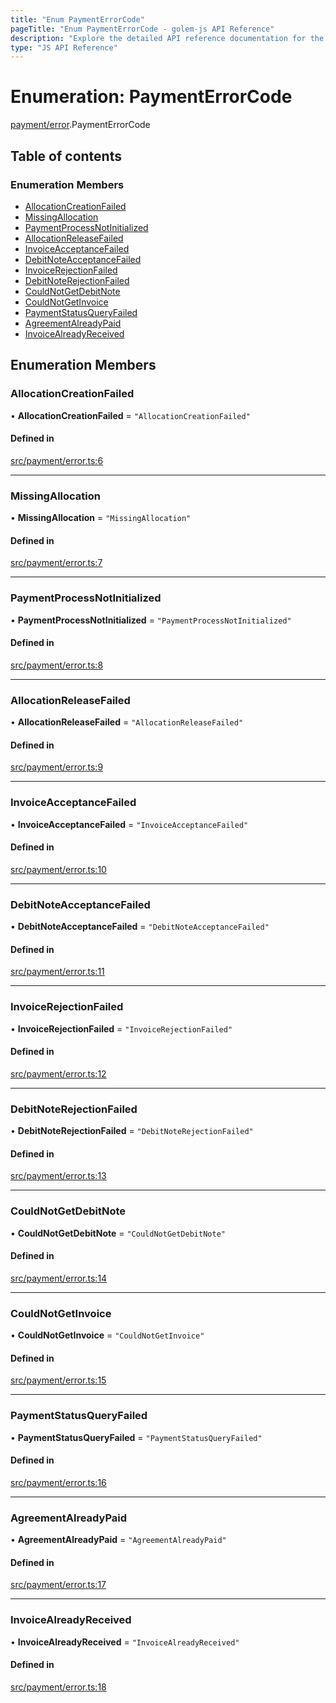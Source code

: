 ```yaml
---
title: "Enum PaymentErrorCode"
pageTitle: "Enum PaymentErrorCode - golem-js API Reference"
description: "Explore the detailed API reference documentation for the Enum PaymentErrorCode within the golem-js SDK for the Golem Network."
type: "JS API Reference"
---
```

# Enumeration: PaymentErrorCode

[payment/error](../modules/payment_error).PaymentErrorCode

## Table of contents

### Enumeration Members

- [AllocationCreationFailed](payment_error.PaymentErrorCode#allocationcreationfailed)
- [MissingAllocation](payment_error.PaymentErrorCode#missingallocation)
- [PaymentProcessNotInitialized](payment_error.PaymentErrorCode#paymentprocessnotinitialized)
- [AllocationReleaseFailed](payment_error.PaymentErrorCode#allocationreleasefailed)
- [InvoiceAcceptanceFailed](payment_error.PaymentErrorCode#invoiceacceptancefailed)
- [DebitNoteAcceptanceFailed](payment_error.PaymentErrorCode#debitnoteacceptancefailed)
- [InvoiceRejectionFailed](payment_error.PaymentErrorCode#invoicerejectionfailed)
- [DebitNoteRejectionFailed](payment_error.PaymentErrorCode#debitnoterejectionfailed)
- [CouldNotGetDebitNote](payment_error.PaymentErrorCode#couldnotgetdebitnote)
- [CouldNotGetInvoice](payment_error.PaymentErrorCode#couldnotgetinvoice)
- [PaymentStatusQueryFailed](payment_error.PaymentErrorCode#paymentstatusqueryfailed)
- [AgreementAlreadyPaid](payment_error.PaymentErrorCode#agreementalreadypaid)
- [InvoiceAlreadyReceived](payment_error.PaymentErrorCode#invoicealreadyreceived)

## Enumeration Members

### AllocationCreationFailed

• **AllocationCreationFailed** = ``"AllocationCreationFailed"``

#### Defined in

[src/payment/error.ts:6](https://github.com/golemfactory/golem-js/blob/570126bc/src/payment/error.ts#L6)

___

### MissingAllocation

• **MissingAllocation** = ``"MissingAllocation"``

#### Defined in

[src/payment/error.ts:7](https://github.com/golemfactory/golem-js/blob/570126bc/src/payment/error.ts#L7)

___

### PaymentProcessNotInitialized

• **PaymentProcessNotInitialized** = ``"PaymentProcessNotInitialized"``

#### Defined in

[src/payment/error.ts:8](https://github.com/golemfactory/golem-js/blob/570126bc/src/payment/error.ts#L8)

___

### AllocationReleaseFailed

• **AllocationReleaseFailed** = ``"AllocationReleaseFailed"``

#### Defined in

[src/payment/error.ts:9](https://github.com/golemfactory/golem-js/blob/570126bc/src/payment/error.ts#L9)

___

### InvoiceAcceptanceFailed

• **InvoiceAcceptanceFailed** = ``"InvoiceAcceptanceFailed"``

#### Defined in

[src/payment/error.ts:10](https://github.com/golemfactory/golem-js/blob/570126bc/src/payment/error.ts#L10)

___

### DebitNoteAcceptanceFailed

• **DebitNoteAcceptanceFailed** = ``"DebitNoteAcceptanceFailed"``

#### Defined in

[src/payment/error.ts:11](https://github.com/golemfactory/golem-js/blob/570126bc/src/payment/error.ts#L11)

___

### InvoiceRejectionFailed

• **InvoiceRejectionFailed** = ``"InvoiceRejectionFailed"``

#### Defined in

[src/payment/error.ts:12](https://github.com/golemfactory/golem-js/blob/570126bc/src/payment/error.ts#L12)

___

### DebitNoteRejectionFailed

• **DebitNoteRejectionFailed** = ``"DebitNoteRejectionFailed"``

#### Defined in

[src/payment/error.ts:13](https://github.com/golemfactory/golem-js/blob/570126bc/src/payment/error.ts#L13)

___

### CouldNotGetDebitNote

• **CouldNotGetDebitNote** = ``"CouldNotGetDebitNote"``

#### Defined in

[src/payment/error.ts:14](https://github.com/golemfactory/golem-js/blob/570126bc/src/payment/error.ts#L14)

___

### CouldNotGetInvoice

• **CouldNotGetInvoice** = ``"CouldNotGetInvoice"``

#### Defined in

[src/payment/error.ts:15](https://github.com/golemfactory/golem-js/blob/570126bc/src/payment/error.ts#L15)

___

### PaymentStatusQueryFailed

• **PaymentStatusQueryFailed** = ``"PaymentStatusQueryFailed"``

#### Defined in

[src/payment/error.ts:16](https://github.com/golemfactory/golem-js/blob/570126bc/src/payment/error.ts#L16)

___

### AgreementAlreadyPaid

• **AgreementAlreadyPaid** = ``"AgreementAlreadyPaid"``

#### Defined in

[src/payment/error.ts:17](https://github.com/golemfactory/golem-js/blob/570126bc/src/payment/error.ts#L17)

___

### InvoiceAlreadyReceived

• **InvoiceAlreadyReceived** = ``"InvoiceAlreadyReceived"``

#### Defined in

[src/payment/error.ts:18](https://github.com/golemfactory/golem-js/blob/570126bc/src/payment/error.ts#L18)

